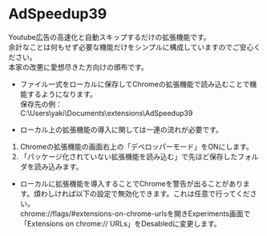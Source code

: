 # AdSpeedup39
Youtube広告の高速化と自動スキップするだけの拡張機能です。  
余計なことは何もせず必要な機能だけをシンプルに構成していますのでご安心ください。  
本家の改悪に愛想尽きた方向けの頒布です。  
  
- ファイル一式をローカルに保存してChromeの拡張機能で読み込むことで機能するようになります。  
保存先の例：  
C:\Users\yaki\Documents\extensions\AdSpeedup39  
  
  
- ローカル上の拡張機能の導入に関しては一連の流れが必要です。
1. Chromeの拡張機能の画面右上の「デベロッパーモード」をONにします。
2. 「パッケージ化されていない拡張機能を読み込む」で先ほど保存したフォルダを読み込みます。

- ローカルに拡張機能を導入することでChromeを警告が出ることがあります。煩わしければ以下の設定で無効化できます。これは任意で行ってください。  
chrome://flags/#extensions-on-chrome-urlsを開きExperiments画面で「Extensions on chrome:// URLs」をDesabledに変更します。
